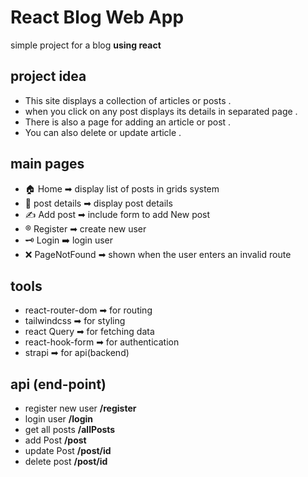 # React Blog Web App

simple project for a blog **using react**

## project idea

- This site displays a collection of articles or posts .
- when you click on any post displays its details in separated page .
- There is also a page for adding an article or post .
- You can also delete or update article .

## main pages

- 🏠 Home ➡ display list of posts in grids system
- 📮 post details ➡ display post details
- ✍ Add post ➡ include form to add New post
- ®  Register ➡ create new user
- 🗝 Login ➡ login user
- ❌ PageNotFound ➡ shown when the user enters an invalid route

## tools

- react-router-dom ➡ for routing
- tailwindcss ➡ for styling
- react Query ➡ for fetching data
- react-hook-form ➡ for authentication
- strapi ➡ for api(backend)

## api (end-point)

- register new user **/register**
- login user **/login**
- get all posts **/allPosts**
- add Post **/post**
- update Post **/post/id**
- delete post **/post/id**
